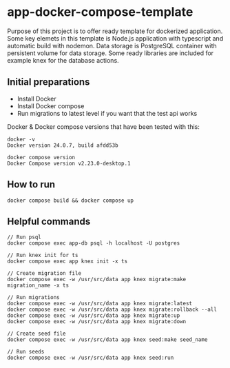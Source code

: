 # app-docker-compose-template

Purpose of this project is to offer ready template for dockerized application.
Some key elemets in this template is Node.js application with typescript and automatic build with nodemon.
Data storage is PostgreSQL container with persistent volume for data storage.
Some ready libraries are included for example knex for the database actions.

## Initial preparations

* Install Docker
* Install Docker compose
* Run migrations to latest level if you want that the test api works

Docker & Docker compose versions that have been tested with this:
```
docker -v
Docker version 24.0.7, build afdd53b

docker compose version
Docker Compose version v2.23.0-desktop.1
```

## How to run

```
docker compose build && docker compose up
```

## Helpful commands
```
// Run psql
docker compose exec app-db psql -h localhost -U postgres

// Run knex init for ts
docker compose exec app knex init -x ts

// Create migration file
docker compose exec -w /usr/src/data app knex migrate:make migration_name -x ts

// Run migrations
docker compose exec -w /usr/src/data app knex migrate:latest
docker compose exec -w /usr/src/data app knex migrate:rollback --all
docker compose exec -w /usr/src/data app knex migrate:up
docker compose exec -w /usr/src/data app knex migrate:down

// Create seed file
docker compose exec -w /usr/src/data app knex seed:make seed_name

// Run seeds
docker compose exec -w /usr/src/data app knex seed:run
```